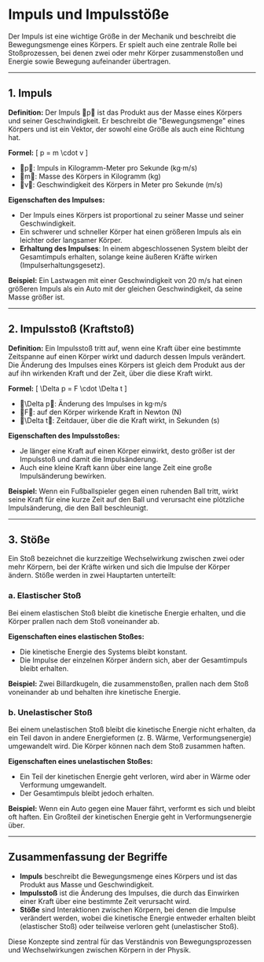 # Impuls und Impulsstöße

Der Impuls ist eine wichtige Größe in der Mechanik und beschreibt die Bewegungsmenge eines Körpers. Er spielt auch eine zentrale Rolle bei Stoßprozessen, bei denen zwei oder mehr Körper zusammenstoßen und Energie sowie Bewegung aufeinander übertragen.

---

## 1. Impuls

**Definition:** Der Impuls p ist das Produkt aus der Masse eines Körpers und seiner Geschwindigkeit. Er beschreibt die "Bewegungsmenge" eines Körpers und ist ein Vektor, der sowohl eine Größe als auch eine Richtung hat.

**Formel:**
\[
p = m \cdot v
\]
- p: Impuls in Kilogramm-Meter pro Sekunde (kg·m/s)
- m: Masse des Körpers in Kilogramm (kg)
- v: Geschwindigkeit des Körpers in Meter pro Sekunde (m/s)

**Eigenschaften des Impulses:**
- Der Impuls eines Körpers ist proportional zu seiner Masse und seiner Geschwindigkeit.
- Ein schwerer und schneller Körper hat einen größeren Impuls als ein leichter oder langsamer Körper.
- **Erhaltung des Impulses**: In einem abgeschlossenen System bleibt der Gesamtimpuls erhalten, solange keine äußeren Kräfte wirken (Impulserhaltungsgesetz).

**Beispiel:** Ein Lastwagen mit einer Geschwindigkeit von 20 m/s hat einen größeren Impuls als ein Auto mit der gleichen Geschwindigkeit, da seine Masse größer ist.

---

## 2. Impulsstoß (Kraftstoß)

**Definition:** Ein Impulsstoß tritt auf, wenn eine Kraft über eine bestimmte Zeitspanne auf einen Körper wirkt und dadurch dessen Impuls verändert. Die Änderung des Impulses eines Körpers ist gleich dem Produkt aus der auf ihn wirkenden Kraft und der Zeit, über die diese Kraft wirkt.

**Formel:**
\[
\Delta p = F \cdot \Delta t
\]
- \Delta p: Änderung des Impulses in kg·m/s
- F: auf den Körper wirkende Kraft in Newton (N)
- \Delta t: Zeitdauer, über die die Kraft wirkt, in Sekunden (s)

**Eigenschaften des Impulsstoßes:**
- Je länger eine Kraft auf einen Körper einwirkt, desto größer ist der Impulsstoß und damit die Impulsänderung.
- Auch eine kleine Kraft kann über eine lange Zeit eine große Impulsänderung bewirken.

**Beispiel:** Wenn ein Fußballspieler gegen einen ruhenden Ball tritt, wirkt seine Kraft für eine kurze Zeit auf den Ball und verursacht eine plötzliche Impulsänderung, die den Ball beschleunigt.

---

## 3. Stöße

Ein Stoß bezeichnet die kurzzeitige Wechselwirkung zwischen zwei oder mehr Körpern, bei der Kräfte wirken und sich die Impulse der Körper ändern. Stöße werden in zwei Hauptarten unterteilt:

### a. Elastischer Stoß

Bei einem elastischen Stoß bleibt die kinetische Energie erhalten, und die Körper prallen nach dem Stoß voneinander ab.

**Eigenschaften eines elastischen Stoßes:**
- Die kinetische Energie des Systems bleibt konstant.
- Die Impulse der einzelnen Körper ändern sich, aber der Gesamtimpuls bleibt erhalten.

**Beispiel:** Zwei Billardkugeln, die zusammenstoßen, prallen nach dem Stoß voneinander ab und behalten ihre kinetische Energie.

### b. Unelastischer Stoß

Bei einem unelastischen Stoß bleibt die kinetische Energie nicht erhalten, da ein Teil davon in andere Energieformen (z. B. Wärme, Verformungsenergie) umgewandelt wird. Die Körper können nach dem Stoß zusammen haften.

**Eigenschaften eines unelastischen Stoßes:**
- Ein Teil der kinetischen Energie geht verloren, wird aber in Wärme oder Verformung umgewandelt.
- Der Gesamtimpuls bleibt jedoch erhalten.

**Beispiel:** Wenn ein Auto gegen eine Mauer fährt, verformt es sich und bleibt oft haften. Ein Großteil der kinetischen Energie geht in Verformungsenergie über.

---

## Zusammenfassung der Begriffe
- **Impuls** beschreibt die Bewegungsmenge eines Körpers und ist das Produkt aus Masse und Geschwindigkeit.
- **Impulsstoß** ist die Änderung des Impulses, die durch das Einwirken einer Kraft über eine bestimmte Zeit verursacht wird.
- **Stöße** sind Interaktionen zwischen Körpern, bei denen die Impulse verändert werden, wobei die kinetische Energie entweder erhalten bleibt (elastischer Stoß) oder teilweise verloren geht (unelastischer Stoß).

Diese Konzepte sind zentral für das Verständnis von Bewegungsprozessen und Wechselwirkungen zwischen Körpern in der Physik.